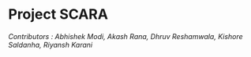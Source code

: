 # Project SCARA
###### Contributors : Abhishek Modi, Akash Rana, Dhruv Reshamwala, Kishore Saldanha, Riyansh Karani
